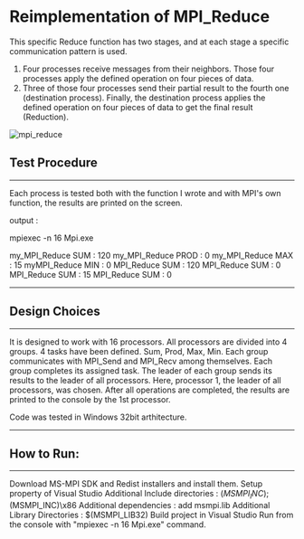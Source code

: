 # Reimplementation of MPI_Reduce

This specific Reduce function has two stages, and at each stage a specific
communication pattern is used.
1. Four processes receive messages from their neighbors. Those four
processes apply the defined operation on four pieces of data.
2. Three of those four processes send their partial result to the
fourth one (destination process). Finally, the destination process
applies the defined operation on four pieces of data to get the
final result (Reduction).

![mpi_reduce](https://user-images.githubusercontent.com/37874147/81065845-e7bf8f00-8ee4-11ea-8938-aee2dca9b595.png)


## Test Procedure
------------------------------------------------------------------------
Each process is tested both with the function I wrote and with MPI's own function, the results are printed on the screen.

output :

mpiexec -n 16 Mpi.exe

my_MPI_Reduce SUM : 120
my_MPI_Reduce PROD : 0
my_MPI_Reduce MAX : 15
myMPI_Reduce MIN : 0
MPI_Reduce SUM : 120
MPI_Reduce SUM : 0
MPI_Reduce SUM : 15
MPI_Reduce SUM : 0

------------------------------------------------------------------------

## Design Choices
------------------------------------------------------------------------
It is designed to work with 16 processors. All processors are divided into 4 groups.
4 tasks have been defined. Sum, Prod, Max, Min.
Each group communicates with MPI_Send and MPI_Recv among themselves. Each group completes its assigned task.
The leader of each group sends its results to the leader of all processors.
Here, processor 1, the leader of all processors, was chosen.
After all operations are completed, the results are printed to the console by the 1st processor.

Code was tested in Windows 32bit arthitecture.

------------------------------------------------------------------------

## How to Run:
------------------------------------------------------------------------
Download MS-MPI SDK and Redist installers and install them.
Setup property of Visual Studio
Additional Include directories 	: $(MSMPI_INC);$(MSMPI_INC)\x86
Additional dependencies 	: add msmpi.lib
Additional Library Directories 	: $(MSMPI_LIB32)
Build project in Visual Studio
Run from the console with "mpiexec -n 16 Mpi.exe" command.
